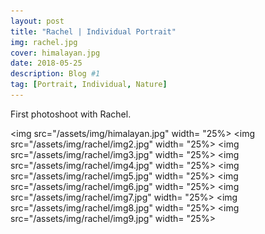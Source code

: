 ```yaml
---
layout: post
title: "Rachel | Individual Portrait"
img: rachel.jpg 
cover: himalayan.jpg
date: 2018-05-25 
description: Blog #1
tag: [Portrait, Individual, Nature]
---
```

<html>
<body>
First photoshoot with Rachel. 
  
<img src="/assets/img/himalayan.jpg" width= "25%>
<img src="/assets/img/rachel/img2.jpg" width= "25%>
<img src="/assets/img/rachel/img3.jpg" width= "25%>
<img src="/assets/img/rachel/img4.jpg" width= "25%>
<img src="/assets/img/rachel/img5.jpg" width= "25%>
<img src="/assets/img/rachel/img6.jpg" width= "25%>
<img src="/assets/img/rachel/img7.jpg" width= "25%>
<img src="/assets/img/rachel/img8.jpg" width= "25%>
<img src="/assets/img/rachel/img9.jpg" width= "25%>
</body>
</html>                                          
